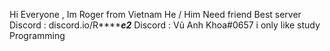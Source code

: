 Hi Everyone , Im Roger from Vietnam 
 He / Him Need friend 
 Best server Discord : discord.io/R*******e2***
 Discord : Vũ Anh Khoa#0657
 i only like study Programming
